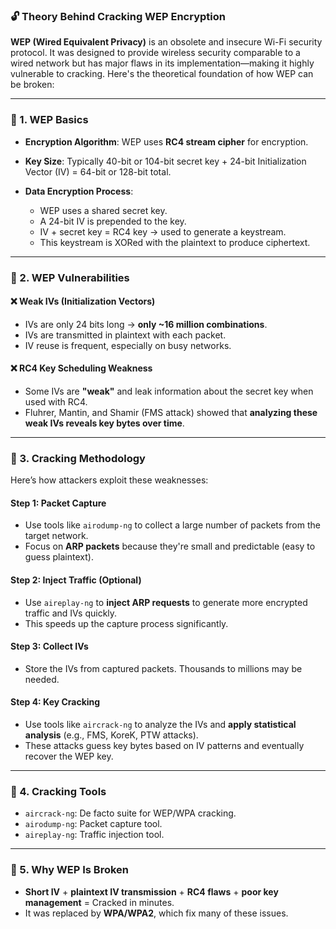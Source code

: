 ### 🔓 Theory Behind Cracking WEP Encryption

**WEP (Wired Equivalent Privacy)** is an obsolete and insecure Wi-Fi security protocol. It was designed to provide wireless security comparable to a wired network but has major flaws in its implementation—making it highly vulnerable to cracking. Here's the theoretical foundation of how WEP can be broken:

---

### 🔹 1. **WEP Basics**

* **Encryption Algorithm**: WEP uses **RC4 stream cipher** for encryption.
* **Key Size**: Typically 40-bit or 104-bit secret key + 24-bit Initialization Vector (IV) = 64-bit or 128-bit total.
* **Data Encryption Process**:

  * WEP uses a shared secret key.
  * A 24-bit IV is prepended to the key.
  * IV + secret key = RC4 key → used to generate a keystream.
  * This keystream is XORed with the plaintext to produce ciphertext.

---

### 🔹 2. **WEP Vulnerabilities**

#### ❌ Weak IVs (Initialization Vectors)

* IVs are only 24 bits long → **only \~16 million combinations**.
* IVs are transmitted in plaintext with each packet.
* IV reuse is frequent, especially on busy networks.

#### ❌ RC4 Key Scheduling Weakness

* Some IVs are **"weak"** and leak information about the secret key when used with RC4.
* Fluhrer, Mantin, and Shamir (FMS attack) showed that **analyzing these weak IVs reveals key bytes over time**.

---

### 🔹 3. **Cracking Methodology**

Here’s how attackers exploit these weaknesses:

#### Step 1: **Packet Capture**

* Use tools like `airodump-ng` to collect a large number of packets from the target network.
* Focus on **ARP packets** because they're small and predictable (easy to guess plaintext).

#### Step 2: **Inject Traffic (Optional)**

* Use `aireplay-ng` to **inject ARP requests** to generate more encrypted traffic and IVs quickly.
* This speeds up the capture process significantly.

#### Step 3: **Collect IVs**

* Store the IVs from captured packets. Thousands to millions may be needed.

#### Step 4: **Key Cracking**

* Use tools like `aircrack-ng` to analyze the IVs and **apply statistical analysis** (e.g., FMS, KoreK, PTW attacks).
* These attacks guess key bytes based on IV patterns and eventually recover the WEP key.

---

### 🔹 4. **Cracking Tools**

* `aircrack-ng`: De facto suite for WEP/WPA cracking.
* `airodump-ng`: Packet capture tool.
* `aireplay-ng`: Traffic injection tool.

---

### 🔹 5. **Why WEP Is Broken**

* **Short IV** + **plaintext IV transmission** + **RC4 flaws** + **poor key management** = Cracked in minutes.
* It was replaced by **WPA/WPA2**, which fix many of these issues.
